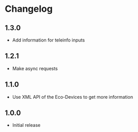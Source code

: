 # Changelog

## 1.3.0

- Add information for teleinfo inputs

## 1.2.1

- Make async requests

## 1.1.0

- Use XML API of the Eco-Devices to get more information

## 1.0.0

- Initial release
